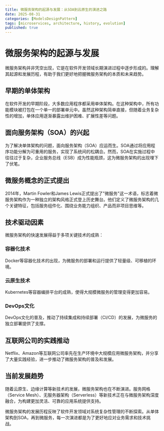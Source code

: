 ```yaml
---
title: 微服务架构的起源与发展：从SOA到云原生的演进之路
date: 2025-08-31
categories: [ModelsDesignPattern]
tags: [microservices, architecture, history, evolution]
published: true
---
```


# 微服务架构的起源与发展

微服务架构并非凭空出现，它是在软件开发领域长期演进过程中逐步形成的。理解其起源和发展历程，有助于我们更好地把握微服务架构的本质和未来趋势。

## 早期的单体架构

在软件开发的早期阶段，大多数应用程序都采用单体架构。在这种架构中，所有功能模块被打包在一个单一的部署单元中。虽然这种架构简单直接，但随着业务复杂性的增加，单体应用逐渐暴露出维护困难、扩展性差等问题。

## 面向服务架构（SOA）的兴起

为了解决单体架构的问题，面向服务架构（SOA）应运而生。SOA通过将应用程序功能分解为可重用的服务，实现了系统间的松耦合。然而，SOA在实施过程中往往过于复杂，企业服务总线（ESB）成为性能瓶颈，这为微服务架构的出现埋下了伏笔。

## 微服务概念的正式提出

2014年，Martin Fowler和James Lewis正式提出了"微服务"这一术语，标志着微服务架构作为一种独立的架构风格正式登上历史舞台。他们定义了微服务架构的几个关键特征，包括服务组件化、围绕业务能力组织、产品而非项目思维等。

## 技术驱动因素

微服务架构的快速发展得益于多项关键技术的成熟：

### 容器化技术
Docker等容器化技术的出现，为微服务的部署和运行提供了轻量级、可移植的环境。

### 云原生技术
Kubernetes等容器编排平台的成熟，使得大规模微服务的管理变得更加容易。

### DevOps文化
DevOps文化的普及，推动了持续集成和持续部署（CI/CD）的发展，为微服务的独立部署提供了支撑。

## 互联网公司的实践推动

Netflix、Amazon等互联网公司率先在生产环境中大规模应用微服务架构，并分享了大量实践经验，进一步推动了微服务架构的普及和发展。

## 当前发展趋势

随着云原生、边缘计算等新技术的发展，微服务架构也在不断演进。服务网格（Service Mesh）、无服务器架构（Serverless）等新技术正在与微服务架构深度融合，为构建更加灵活、可靠的应用系统提供支持。

微服务架构的发展历程反映了软件开发领域对系统复杂性管理的不断探索。从单体架构到SOA，再到微服务，每一次演进都是为了更好地应对业务需求和技术挑战。